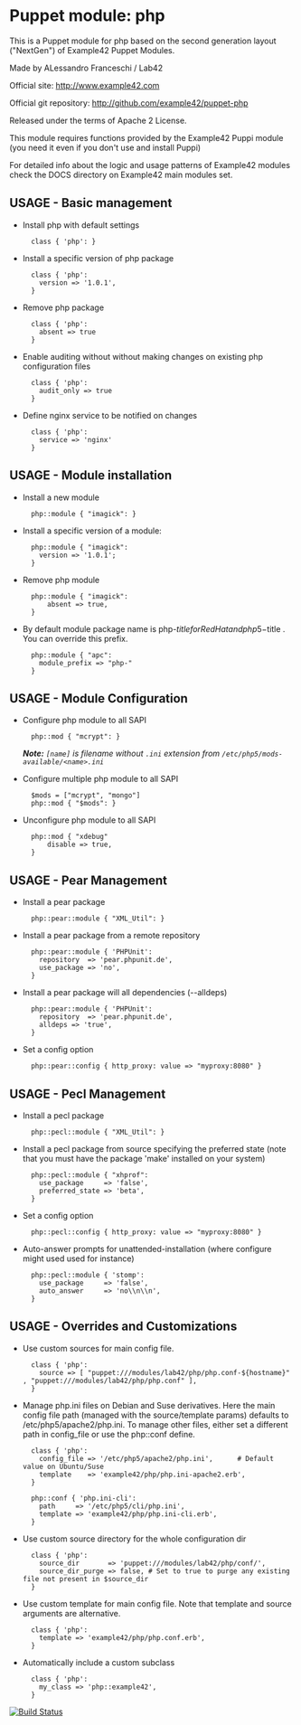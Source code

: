 # Puppet module: php

This is a Puppet module for php based on the second generation layout ("NextGen") of Example42 Puppet Modules.

Made by ALessandro Franceschi / Lab42

Official site: http://www.example42.com

Official git repository: http://github.com/example42/puppet-php

Released under the terms of Apache 2 License.

This module requires functions provided by the Example42 Puppi module (you need it even if you don't use and install Puppi)

For detailed info about the logic and usage patterns of Example42 modules check the DOCS directory on Example42 main modules set.

## USAGE - Basic management

* Install php with default settings

        class { 'php': }

* Install a specific version of php package

        class { 'php':
          version => '1.0.1',
        }

* Remove php package

        class { 'php':
          absent => true
        }

* Enable auditing without without making changes on existing php configuration files

        class { 'php':
          audit_only => true
        }

* Define nginx service to be notified on changes

        class { 'php':
          service => 'nginx'
        }

## USAGE - Module installation

* Install a new module

        php::module { "imagick": }

* Install a specific version of a module:

        php::module { "imagick":
          version => '1.0.1';
        }

* Remove php module

        php::module { "imagick":
            absent => true,
        }

* By default module package name is php-$title for RedHat and php5-$title . You can override this prefix.

        php::module { "apc":
          module_prefix => "php-"
        }

## USAGE - Module Configuration

* Configure php module to all SAPI
        
        php::mod { "mcrypt": }

  *__Note:__ `[name]` is filename without `.ini` extension from `/etc/php5/mods-available/<name>.ini`*

* Configure multiple php module to all SAPI

        $mods = ["mcrypt", "mongo"]
        php::mod { "$mods": }

* Unconfigure php module to all SAPI
        
        php::mod { "xdebug"
            disable => true,
        }

## USAGE - Pear Management

* Install a pear package

        php::pear::module { "XML_Util": }

* Install a pear package from a remote repository

        php::pear::module { 'PHPUnit':
          repository  => 'pear.phpunit.de',
          use_package => 'no',
        }

* Install a pear package will all dependencies (--alldeps)

        php::pear::module { 'PHPUnit':
          repository  => 'pear.phpunit.de',
          alldeps => 'true',
        }

* Set a config option

        php::pear::config { http_proxy: value => "myproxy:8080" }


## USAGE - Pecl Management

* Install a pecl package

        php::pecl::module { "XML_Util": }

* Install a pecl package from source specifying the preferred state (note that you must have the package 'make' installed on your system)

        php::pecl::module { "xhprof":
          use_package     => 'false',
          preferred_state => 'beta',
        }

* Set a config option

        php::pecl::config { http_proxy: value => "myproxy:8080" }

* Auto-answer prompts for unattended-installation (where configure might used used for instance)

        php::pecl::module { 'stomp':
          use_package     => 'false',
          auto_answer     => 'no\\n\\n',
        }

## USAGE - Overrides and Customizations
* Use custom sources for main config file.

        class { 'php':
          source => [ "puppet:///modules/lab42/php/php.conf-${hostname}" , "puppet:///modules/lab42/php/php.conf" ],
        }

* Manage php.ini files on Debian and Suse derivatives. Here the main config file path (managed with the source/template params) defaults to /etc/php5/apache2/php.ini. To manage other files, either set a different path in config_file or use the php::conf define.

        class { 'php':
          config_file => '/etc/php5/apache2/php.ini',      # Default value on Ubuntu/Suse
          template    => 'example42/php/php.ini-apache2.erb',
        }

        php::conf { 'php.ini-cli':
          path     => '/etc/php5/cli/php.ini',
          template => 'example42/php/php.ini-cli.erb',
        }

* Use custom source directory for the whole configuration dir

        class { 'php':
          source_dir       => 'puppet:///modules/lab42/php/conf/',
          source_dir_purge => false, # Set to true to purge any existing file not present in $source_dir
        }

* Use custom template for main config file. Note that template and source arguments are alternative.

        class { 'php':
          template => 'example42/php/php.conf.erb',
        }

* Automatically include a custom subclass

        class { 'php':
          my_class => 'php::example42',
        }





[![Build Status](https://travis-ci.org/example42/puppet-php.png?branch=master)](https://travis-ci.org/example42/puppet-php)
